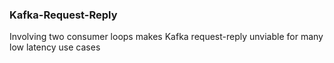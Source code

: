 ### Kafka-Request-Reply

Involving two consumer loops makes Kafka request-reply unviable for many low latency use cases

```

```
